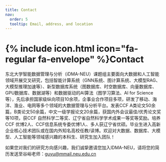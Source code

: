 ```yaml
---
title: Contact
nav:
  order: 5
  tooltip: Email, address, and location
---
```


# {% include icon.html icon="fa-regular fa-envelope" %}Contact

东北大学智能数据管理与分析（iDMA-NEU）课题组主要面向大数据和人工智能领域开展交叉研究，包括智能计算系统（GNN系统、图计算系统、大模型RAG、大模型推理加速等）、新型数据库系统（图数据库、时空数据库、向量数据库、GPU数据库、数据湖等）和数据驱动的AI算法（图学习算法、AI for Science等），先后承担国家级纵向项目10余项，企事业合作项目多项，研发了移动、海洋、渔业、电网等多个领域的大数据管理与分析平台。发表CCF A类论文50余篇，B类论文50余篇，中文一级学报论文20余篇，获国内外会议最佳/优秀论文奖等10项，获CCF 自然科学二等奖、辽宁省自然科学学术成果一等奖等奖励。培养CCF 优博2人、CCF信息系统专委优博1人、多人获辽宁省优硕。毕业生进入高新企业核心技术团队或在国内外知名高校任教/读博。欢迎对大数据、数据库、大模型、人工智能等领域感兴趣的本科生、研究生加入团队！

如果您对我们的研究方向感兴趣，我们诚挚邀请您加入IDMA-NEU，请将您的简历发送至谷峪老师：guyu@mmail.neu.edu.cn
